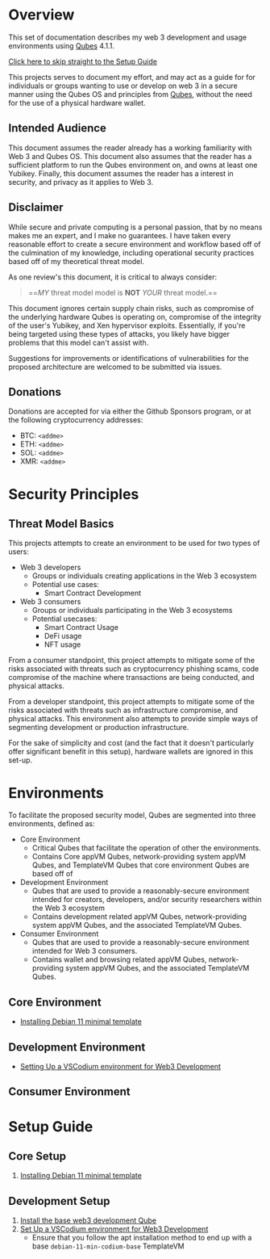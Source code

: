 # Overview
This set of documentation describes my web 3 development and usage environments using [Qubes](https://www.qubes-os.org/) 4.1.1.

[Click here to skip straight to the Setup Guide](#setup-guide)

This projects serves to document my effort, and may act as a guide for for individuals or groups wanting to use or develop on web 3 in a secure manner using the Qubes OS and principles from [Qubes](https://www.qubes-os.org/doc/getting-started/), without the need for the use of a physical hardware wallet.

## Intended Audience
This document assumes the reader already has a working familiarity with Web 3 and Qubes OS. This document also assumes that the reader has a sufficient platform to run the Qubes environment on, and owns at least one Yubikey. Finally, this document assumes the reader has a interest in security, and privacy as it applies to Web 3.

## Disclaimer
While secure and private computing is a personal passion, that by no means makes me an expert, and I make no guarantees. I have taken every reasonable effort to create a secure environment and workflow based off of the culmination of my knowledge, including operational security practices based off of my theoretical threat model. 

As one review's this document, it is critical to always consider:
> ==_MY_ threat model model is **NOT** _YOUR_ threat model.==

This document ignores certain supply chain risks, such as compromise of the underlying hardware Qubes is operating on, compromise of the integrity of the user's Yubikey, and Xen hypervisor exploits. Essentially, if you're being targeted using these types of attacks, you likely have bigger problems that this model can't assist with.

Suggestions for improvements or identifications of vulnerabilities for the proposed architecture are welcomed to be submitted via issues.


## Donations
Donations are accepted for via either the Github Sponsors program, or at the following cryptocurrency addresses:

- BTC: `<addme>`
- ETH: `<addme>`
- SOL: `<addme>`
- XMR: `<addme>`


# Security Principles
## Threat Model Basics
This projects attempts to create an environment to be used for two types of users:
- Web 3 developers
	- Groups or individuals creating applications in the Web 3 ecosystem
	- Potential use cases:
		- Smart Contract Development
- Web 3 consumers
	- Groups or individuals participating in the Web 3 ecosystems
	- Potential usecases:
		- Smart Contract Usage
		- DeFi usage
		- NFT usage

From a consumer standpoint, this project attempts to mitigate some of the risks associated with threats such as cryptocurrency phishing scams, code compromise of the machine where transactions are being conducted, and physical attacks.

From a developer standpoint, this project attempts to mitigate some of the risks associated with threats such as infrastructure compromise, and physical attacks. This environment also attempts to provide simple ways of segmenting development or production infrastructure.

For the sake of simplicity and cost (and the fact that it doesn't particularly offer significant benefit in this setup), hardware wallets are ignored in this set-up.

# Environments
To facilitate the proposed security model, Qubes are segmented into three environments, defined as:

- Core Environment
	- Critical Qubes that facilitate the operation of other the environments.
	- Contains Core appVM Qubes, network-providing system appVM Qubes, and TemplateVM Qubes that core environment Qubes are based off of
- Development Environment
	- Qubes that are used to provide a reasonably-secure environment intended for creators, developers, and/or security researchers within the Web 3 ecosystem
	- Contains development related appVM Qubes, network-providing system appVM Qubes, and the associated TemplateVM Qubes.
- Consumer Environment
	- Qubes that are used to provide a reasonably-secure environment intended for Web 3 consumers.
	- Contains wallet and browsing related appVM Qubes, network-providing system appVM Qubes, and the associated TemplateVM Qubes.

## Core Environment
- [Installing Debian 11 minimal template](Core%20Environment/Installing%20Debian%2011%20minimal%20template.md)

## Development Environment
- [Setting Up a VSCodium environment for Web3 Development](Development%20Environment/Setting%20Up%20VSCodium%20environment%20for%20Web3%20Development.md)


## Consumer Environment



# Setup Guide

## Core Setup
1. [Installing Debian 11 minimal template](Core%20Environment/Installing%20Debian%2011%20minimal%20template.md)


## Development Setup
1. [Install the base web3 development Qube](Development%20Environment/Base%20web3%20development%20Qube.md)
2. [Set Up a VSCodium environment for Web3 Development](Development%20Environment/Setting%20Up%20VSCodium%20environment%20for%20Web3%20Development.md)
	- Ensure that you follow the apt installation method to end up with a base `debian-11-min-codium-base` TemplateVM

